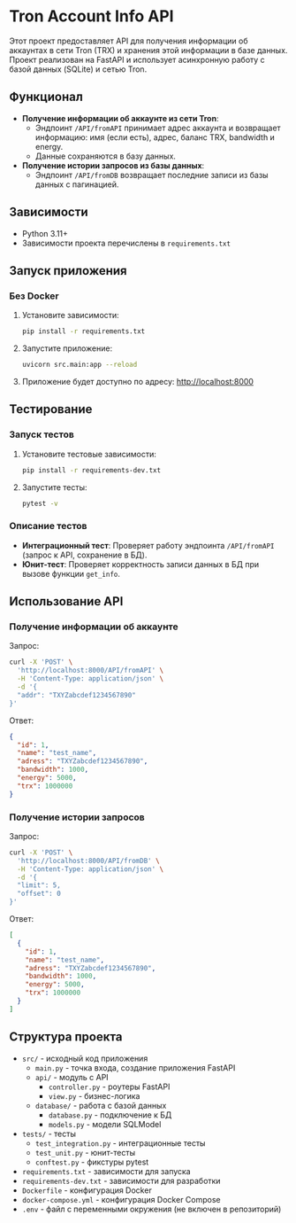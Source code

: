 # Tron Account Info API
Этот проект предоставляет API для получения информации об аккаунтах в сети Tron (TRX) и хранения этой информации в базе данных. Проект реализован на FastAPI и использует асинхронную работу с базой данных (SQLite) и сетью Tron.
## Функционал
- **Получение информации об аккаунте из сети Tron**: 
  - Эндпоинт `/API/fromAPI` принимает адрес аккаунта и возвращает информацию: имя (если есть), адрес, баланс TRX, bandwidth и energy.
  - Данные сохраняются в базу данных.
- **Получение истории запросов из базы данных**:
  - Эндпоинт `/API/fromDB` возвращает последние записи из базы данных с пагинацией.
## Зависимости
- Python 3.11+
- Зависимости проекта перечислены в `requirements.txt`
## Запуск приложения
### Без Docker
1. Установите зависимости:
   ```bash
   pip install -r requirements.txt
   ```
2. Запустите приложение:
   ```bash
   uvicorn src.main:app --reload
   ```
3. Приложение будет доступно по адресу: [http://localhost:8000](http://localhost:8000)

## Тестирование
### Запуск тестов
1. Установите тестовые зависимости:
   ```bash
   pip install -r requirements-dev.txt
   ```
2. Запустите тесты:
   ```bash
   pytest -v
   ```
### Описание тестов
- **Интеграционный тест**: Проверяет работу эндпоинта `/API/fromAPI` (запрос к API, сохранение в БД).
- **Юнит-тест**: Проверяет корректность записи данных в БД при вызове функции `get_info`.
## Использование API
### Получение информации об аккаунте
Запрос:
```bash
curl -X 'POST' \
  'http://localhost:8000/API/fromAPI' \
  -H 'Content-Type: application/json' \
  -d '{
  "addr": "TXYZabcdef1234567890"
}'
```
Ответ:
```json
{
  "id": 1,
  "name": "test_name",
  "adress": "TXYZabcdef1234567890",
  "bandwidth": 1000,
  "energy": 5000,
  "trx": 1000000
}
```
### Получение истории запросов
Запрос:
```bash
curl -X 'POST' \
  'http://localhost:8000/API/fromDB' \
  -H 'Content-Type: application/json' \
  -d '{
  "limit": 5,
  "offset": 0
}'
```
Ответ:
```json
[
  {
    "id": 1,
    "name": "test_name",
    "adress": "TXYZabcdef1234567890",
    "bandwidth": 1000,
    "energy": 5000,
    "trx": 1000000
  }
]
```
## Структура проекта
- `src/` - исходный код приложения
  - `main.py` - точка входа, создание приложения FastAPI
  - `api/` - модуль с API
    - `controller.py` - роутеры FastAPI
    - `view.py` - бизнес-логика
  - `database/` - работа с базой данных
    - `database.py` - подключение к БД
    - `models.py` - модели SQLModel
- `tests/` - тесты
  - `test_integration.py` - интеграционные тесты
  - `test_unit.py` - юнит-тесты
  - `conftest.py` - фикстуры pytest
- `requirements.txt` - зависимости для запуска
- `requirements-dev.txt` - зависимости для разработки
- `Dockerfile` - конфигурация Docker
- `docker-compose.yml` - конфигурация Docker Compose
- `.env` - файл с переменными окружения (не включен в репозиторий)